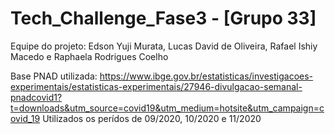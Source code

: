 # Tech_Challenge_Fase3 - [Grupo 33]

Equipe do projeto: Edson Yuji Murata, Lucas David de Oliveira, Rafael Ishiy Macedo e Raphaela Rodrigues Coelho

Base PNAD utilizada:
https://www.ibge.gov.br/estatisticas/investigacoes-experimentais/estatisticas-experimentais/27946-divulgacao-semanal-pnadcovid1?t=downloads&utm_source=covid19&utm_medium=hotsite&utm_campaign=covid_19
Utilizados os perídos de 09/2020, 10/2020 e 11/2020
